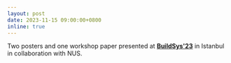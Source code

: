 ```yaml
---
layout: post
date: 2023-11-15 09:00:00+0800
inline: true
---
```


Two posters and one workshop paper presented at [**BuildSys'23**](https://buildsys.acm.org/2023/program/) in Istanbul in collaboration with NUS.

